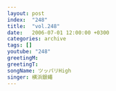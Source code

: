 ```yaml
---
layout: post
index:  "248"
title:  "vol.248"
date:   2006-07-01 12:00:00 +0300
categories: archive
tags: []
youtube: "248"
greetingM: 
greetingT: 
songName: ツッパリHigh
singer: 横浜銀蠅
---
```

